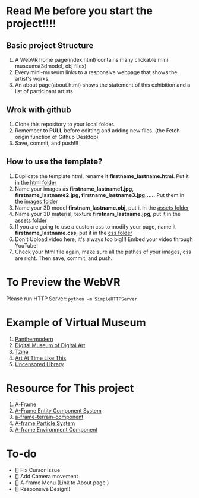 # Read Me before you start the project!!!!
## Basic project Structure
1. A WebVR home page(index.html) contains many clickable mini museums(3dmodel, obj files)
2. Every mini-museum links to a responsive webpage that shows the artist's works. 
3. An about page(about.html) shows the statement of this exhibition and a list of participant artists

## Wrok with github
1. Clone this repository to your local folder.
2. Remember to <b>PULL</b> before editting and adding new files. (the Fetch origin function of Github Desktop)
3. Save, commit, and push!!!

## How to use the template?
1. Duplicate the template.html, rename it <b>firstname_lastname.html</b>. Put it in the <a href="https://github.com/uglykiki/art75-2020-exhibition/tree/master/html">html folder</a>
2. Name your images as <b>firstname_lastname1.jpg, firstname_lastname2.jpg, firstname_lastname3.jpg.....</b>. Put them in the <a href="https://github.com/uglykiki/art75-2020-exhibition/tree/master/images">images folder</a>
3. Name your 3D model <b>firstnam_lastname.obj</b>, put it in the <a href="https://github.com/uglykiki/art75-2020-exhibition/tree/master/assets">assets folder</a>
4. Name your 3D material, texture <b>firstnam_lastname.jpg</b>, put it in the <a href="https://github.com/uglykiki/art75-2020-exhibition/tree/master/assets">assets folder</a>
5. If you are going to use a custom css to modify your page, name it <b>firstname_lastname.css</b>, put it in the <a href="https://github.com/uglykiki/art75-2020-exhibition/tree/master/css">css folder</a>
6. Don't Upload video here, it's always too big!!! Embed your video through YouTube!
7. Check your html file again, make sure all the pathes of your images, css are right. Then save, commit, and push.

# To Preview the WebVR 
Please run HTTP Server: `python -m SimpleHTTPServer`

# Example of Virtual Museum
1. [Panthermodern](http://panthermodern.org/about.html)
2. [Digital Museum of Digital Art](https://dimoda.art/past-exhibitions)
3. [Tzina](http://tzina.space/)
4. [Art At Time Like This](https://artatatimelikethis.com/)
5. [Uncensored Library](https://uncensoredlibrary.com/en)

# Resource for This project
1. [A-Frame](https://aframe.io/docs/1.0.0/introduction/)
2. [A-Frame Entity Component System](https://aframe.io/docs/1.0.0/introduction/entity-component-system.html#example)
3. [a-frame-terrain-component](https://github.com/bryik/aframe-terrain-model-component)
4. [A-frame Particle System](https://github.com/IdeaSpaceVR/aframe-particle-system-component)
5. [A-frame Environment Component](https://github.com/supermedium/aframe-environment-component)

# To-do
- [] Fix Cursor Issue
- [] Add Camera movement
- [] A-frame Menu (Link to About page )
- [] Responsive Design!!